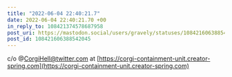 ```yaml
---
title: "2022-06-04 22:40:21.7"
date: 2022-06-04 22:40:21.70 +00
in_reply_to: 108421374578687958
post_uri: https://mastodon.social/users/gravely/statuses/108421606388542045
post_id: 108421606388542045
---
```

c/o @CorgiHell@twitter.com at [https://corgi-containment-unit.creator-spring.com](https://corgi-containment-unit.creator-spring.com)


